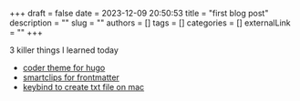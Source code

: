 +++
draft = false
date = 2023-12-09 20:50:53
title = "first blog post"
description = ""
slug = ""
authors = []
tags = [] 
categories = []
externalLink = ""
+++

3 killer things I learned today
- [coder theme for hugo](https://github.com/luizdepra/hugo-coder)
- [smartclips for frontmatter](https://apps.apple.com/us/app/cliptools/id1619348240?mt=12)
- [keybind to create txt file on mac](https://apple.stackexchange.com/questions/129699/create-a-new-txt-file-in-finder-keyboard-shortcut)
